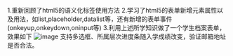 1.重新回顾了html5的语义化标签使用方法
2.学习了html5的表单新增元素属性以及用法，如list,placeholder,datalist等，还有新增的表单事件(onkeyup,onkeydown,oninput等)
3.利用上述所学知识做了一个学生档案表单，效果如下
![image](https://github.com/user-attachments/assets/d3bc7d60-b4f7-41f2-9862-a5d504c3c010)
支持多选框、所属层次进度条随入学成绩改变，验证邮箱地址是否合法。
